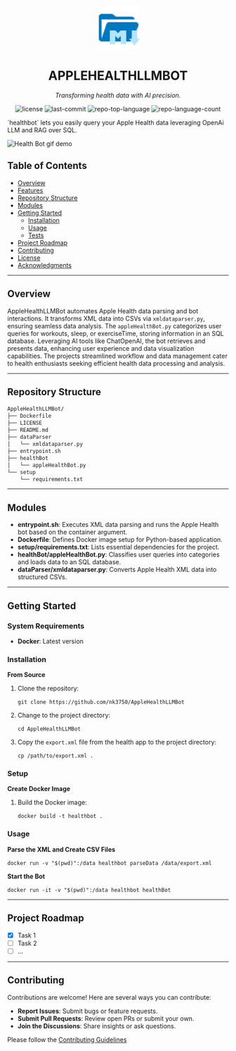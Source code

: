 
<p align="center">
  <img src="https://raw.githubusercontent.com/PKief/vscode-material-icon-theme/ec559a9f6bfd399b82bb44393651661b08aaf7ba/icons/folder-markdown-open.svg" width="100" alt="project-logo">
</p>

<h1 align="center">APPLEHEALTHLLMBOT</h1>

<p align="center">
    <em>Transforming health data with AI precision.</em>
</p>

<p align="center">
    <img src="https://img.shields.io/github/license/nk3750/AppleHealthLLMBot?style=default&logo=opensourceinitiative&logoColor=white&color=0080ff" alt="license">
    <img src="https://img.shields.io/github/last-commit/nk3750/AppleHealthLLMBot?style=default&logo=git&logoColor=white&color=0080ff" alt="last-commit">
    <img src="https://img.shields.io/github/languages/top/nk3750/AppleHealthLLMBot?style=default&color=0080ff" alt="repo-top-language">
    <img src="https://img.shields.io/github/languages/count/nk3750/AppleHealthLLMBot?style=default&color=0080ff" alt="repo-language-count">
</p>
`healthbot` lets you easily query your Apple Health data leveraging OpenAi LLM and RAG over SQL. 

![Health Bot gif demo](img/demo.gif)
## Table of Contents

- [Overview](#overview)
- [Features](#features)
- [Repository Structure](#repository-structure)
- [Modules](#modules)
- [Getting Started](#getting-started)
  - [Installation](#installation)
  - [Usage](#usage)
  - [Tests](#tests)
- [Project Roadmap](#project-roadmap)
- [Contributing](#contributing)
- [License](#license)
- [Acknowledgments](#acknowledgments)

---

## Overview

AppleHealthLLMBot automates Apple Health data parsing and bot interactions. It transforms XML data into CSVs via `xmldataparser.py`, ensuring seamless data analysis. The `appleHealthBot.py` categorizes user queries for workouts, sleep, or exerciseTime, storing information in an SQL database. Leveraging AI tools like ChatOpenAI, the bot retrieves and presents data, enhancing user experience and data visualization capabilities. The projects streamlined workflow and data management cater to health enthusiasts seeking efficient health data processing and analysis.

---

## Repository Structure

```
AppleHealthLLMBot/
├── Dockerfile
├── LICENSE
├── README.md
├── dataParser
│   └── xmldataparser.py
├── entrypoint.sh
├── healthBot
│   └── appleHealthBot.py
└── setup
    └── requirements.txt
```

---

## Modules

- **entrypoint.sh**: Executes XML data parsing and runs the Apple Health bot based on the container argument.
- **Dockerfile**: Defines Docker image setup for Python-based application.
- **setup/requirements.txt**: Lists essential dependencies for the project.
- **healthBot/appleHealthBot.py**: Classifies user queries into categories and loads data to an SQL database.
- **dataParser/xmldataparser.py**: Converts Apple Health XML data into structured CSVs.

---

## Getting Started

### System Requirements

- **Docker**: Latest version

### Installation

**From Source**

1. Clone the repository:
   ```
   git clone https://github.com/nk3750/AppleHealthLLMBot
   ```
2. Change to the project directory:
   ```
   cd AppleHealthLLMBot
   ```
3. Copy the `export.xml` file from the health app to the project directory:
   ```
   cp /path/to/export.xml .
   ```

### Setup

**Create Docker Image**

1. Build the Docker image:
   ```
   docker build -t healthbot .
   ```

### Usage

**Parse the XML and Create CSV Files**

```
docker run -v "$(pwd)":/data healthbot parseData /data/export.xml
```

**Start the Bot**

```
docker run -it -v "$(pwd)":/data healthbot healthBot
```

---

## Project Roadmap

- [X] Task 1
- [ ] Task 2
- [ ] ...

---

## Contributing

Contributions are welcome! Here are several ways you can contribute:

- **Report Issues**: Submit bugs or feature requests.
- **Submit Pull Requests**: Review open PRs or submit your own.
- **Join the Discussions**: Share insights or ask questions.

Please follow the [Contributing Guidelines](https://github.com/nk3750/AppleHealthLLMBot)
```

